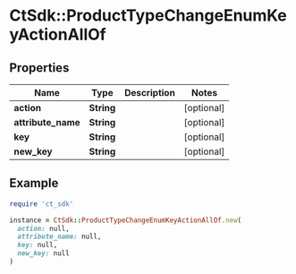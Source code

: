 # CtSdk::ProductTypeChangeEnumKeyActionAllOf

## Properties

| Name | Type | Description | Notes |
| ---- | ---- | ----------- | ----- |
| **action** | **String** |  | [optional] |
| **attribute_name** | **String** |  | [optional] |
| **key** | **String** |  | [optional] |
| **new_key** | **String** |  | [optional] |

## Example

```ruby
require 'ct_sdk'

instance = CtSdk::ProductTypeChangeEnumKeyActionAllOf.new(
  action: null,
  attribute_name: null,
  key: null,
  new_key: null
)
```

